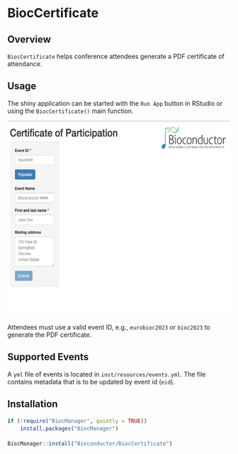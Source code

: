 # BiocCertificate

## Overview

`BiocCertificate` helps conference attendees generate a PDF certificate of
attendance.

## Usage

The shiny application can be started with the `Run App` button in RStudio or
using the `BiocCertificate()` main function.

<a href="https://github.com/Bioconductor/BiocCertificate">
<img src="https://raw.githubusercontent.com/Bioconductor/BiocCertificate/devel/inst/images/BiocCertificateForm.png"
width="600" height="439"/>
</a>

Attendees must use a valid event ID, e.g., `eurobioc2023` or `bioc2023` to
generate the PDF certificate.

## Supported Events

A `yml` file of events is located in `inst/resources/events.yml`. The file
contains metadata that is to be updated by event id (`eid`).

## Installation

``` r
if (!require("BiocManager", quietly = TRUE))
    install.packages("BiocManager")
    
BiocManager::install("Bioconductor/BiocCertificate")
```
